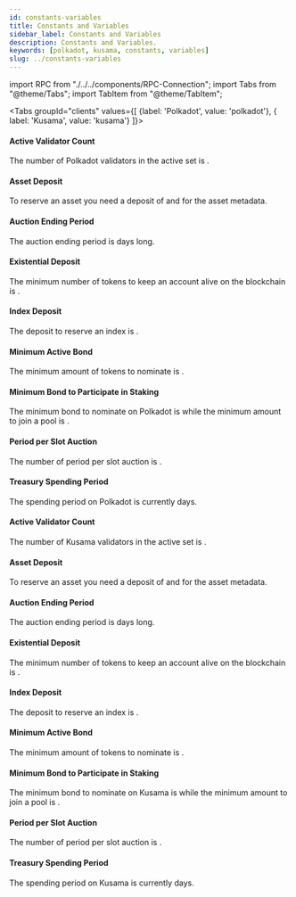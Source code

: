```yaml
---
id: constants-variables
title: Constants and Variables
sidebar_label: Constants and Variables
description: Constants and Variables.
keywords: [polkadot, kusama, constants, variables]
slug: ../constants-variables
---
```


import RPC from "./../../components/RPC-Connection"; import Tabs from "@theme/Tabs"; import TabItem
from "@theme/TabItem";

<!-- prettier-ignore-start -->
<Tabs groupId="clients" values={[ {label: 'Polkadot', value: 'polkadot'}, { label: 'Kusama', value:
'kusama'} ]}>

<TabItem value="polkadot">

#### Active Validator Count

The number of Polkadot validators in the active set is <RPC network="polkadot" path="query.staking.validatorCount" defaultValue={297}/>.

#### Asset Deposit

To reserve an asset you need a deposit of <RPC network="statemint" path="consts.assets.assetDeposit" defaultValue={100000000000} filter="humanReadable"/> and <RPC network="statemint" path="consts.assets.metadataDepositBase" defaultValue={668933304} filter="humanReadable"/> for the asset metadata.

#### Auction Ending Period

The auction ending period is <RPC network="polkadot" path="consts.auctions.endingPeriod" defaultValue={72000} filter="blocksToDays"/> days long.

#### Existential Deposit

The minimum number of tokens to keep an account alive on the blockchain is <RPC network="polkadot" path="consts.balances.existentialDeposit" defaultValue={333000000} filter="humanReadable"/>.

#### Index Deposit

The deposit to reserve an index is <RPC network="polkadot" path="consts.indices.deposit" defaultValue={100000000000} filter="humanReadable"/>.

#### Minimum Active Bond

The minimum amount of tokens to nominate is <RPC network="polkadot" path="query.staking.minimumActiveStake" defaultValue={2937000000000} filter="humanReadable"/>.

#### Minimum Bond to Participate in Staking

The minimum bond to nominate on Polkadot is <RPC network="polkadot" path="query.staking.minNominatorBond" defaultValue={2500000000000} filter="humanReadable"/> while the minimum amount to join a pool is <RPC network="polkadot" path="query.nominationPools.minJoinBond" defaultValue={10000000000} filter="humanReadable"/>.

#### Period per Slot Auction

The number of period per slot auction is <RPC network="polkadot" path="consts.auctions.leasePeriodsPerSlot" defaultValue={8}/>.

#### Treasury Spending Period

The spending period on Polkadot is currently <RPC network="polkadot" path="consts.treasury.spendPeriod" defaultValue={345600} filter="blocksToDays"/> days.


</TabItem>
<TabItem value="kusama">

#### Active Validator Count

The number of Kusama validators in the active set is <RPC network="kusama" path="query.staking.validatorCount" defaultValue={297}/>.

#### Asset Deposit

To reserve an asset you need a deposit of <RPC network="statemine" path="consts.assets.assetDeposit" defaultValue={100000000000} filter="humanReadable"/> and <RPC network="statemine" path="consts.assets.metadataDepositBase" defaultValue={668933304} filter="humanReadable"/> for the asset metadata.

#### Auction Ending Period

The auction ending period is <RPC network="kusama" path="consts.auctions.endingPeriod" defaultValue={72000} filter="blocksToDays"/> days long.

#### Existential Deposit

The minimum number of tokens to keep an account alive on the blockchain is <RPC network="kusama" path="consts.balances.existentialDeposit" defaultValue={333000000} filter="humanReadable"/>.

#### Index Deposit

The deposit to reserve an index is <RPC network="kusama" path="consts.indices.deposit" defaultValue={100000000000} filter="humanReadable"/>.

#### Minimum Active Bond

The minimum amount of tokens to nominate is <RPC network="kusama" path="query.staking.minimumActiveStake" defaultValue={2937000000000} filter="humanReadable"/>.

#### Minimum Bond to Participate in Staking

The minimum bond to nominate on Kusama is <RPC network="kusama" path="query.staking.minNominatorBond" defaultValue={100000000000} filter="humanReadable"/> while the minimum amount to join a pool is <RPC network="kusama" path="query.nominationPools.minJoinBond" defaultValue={1667000000} filter="humanReadable"/>.

#### Period per Slot Auction

The number of period per slot auction is <RPC network="kusama" path="consts.auctions.leasePeriodsPerSlot" defaultValue={8}/>.

#### Treasury Spending Period

The spending period on Kusama is currently <RPC network="kusama" path="consts.treasury.spendPeriod" defaultValue={86400} filter="blocksToDays"/> days.

</TabItem>

</Tabs>

<!-- prettier-ignore-end -->
